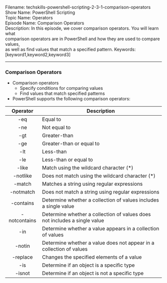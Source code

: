 Filename: techskills-powershell-scripting-2-3-1-comparison-operators  
Show Name: PowerShell Scripting  
Topic Name: Operators  
Episode Name: Comparison Operators  
Description: In this episode, we cover comparison operators. You will learn what  
comparison operators are in PowerShell and how they are used to compare values,  
as well as find values that match a specified pattern.
Keywords: [keyword1,keyword2,keyword3]

---

### Comparison Operators

* Comparison operators
  - Specify conditions for comparing values
  - Find values that match specified patterns
* PowerShell supports the following comparison operators:

|Operator|Description|
|:---:|---|
|-eq|Equal to|
|-ne|Not equal to|
|-gt|Greater-than|
|-ge|Greater-than or equal to|
|-lt|Less-than|
|-le|Less-than or equal to|
|-like|Match using the wildcard character (*)|
|-notlike|Does not match using the wildcard character (*)|
|-match|Matches a string using regular expressions|
|-notmatch|Does not match a string using regular expressions|
|-contains|Determine whether a collection of values includes a single value|
|-notcontains|Determine whether a collection of values does not includes a single value|
|-in|Determine whether a value appears in a collection of values|
|-notin|Determine whether a value does not appear in a collection of values|
|-replace|Changes the specified elements of a value|
|-is|Determine if an object is a specific type|
|-isnot|Determine if an object is not a specific type|
